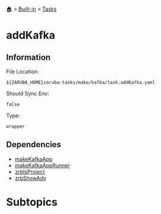 <!--startTocHeader-->
[🏠](../../README.md) > [Built-in](../README.md) > [Tasks](README.md)
# addKafka
<!--endTocHeader-->


## Information

File Location:

    ${ZARUBA_HOME}zaruba-tasks/make/kafka/task.addKafka.yaml

Should Sync Env:

    false

Type:

    wrapper


## Dependencies

- [makeKafkaApp](make-kafka-app.md)
- [makeKafkaAppRunner](make-kafka-app-runner.md)
- [zrbIsProject](zrb-is-project.md)
- [zrbShowAdv](zrb-show-adv.md)



# Subtopics
<!--startTocSubtopic-->
<!--endTocSubtopic-->